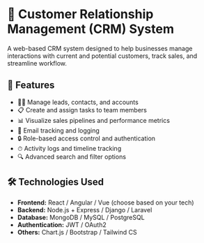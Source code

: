 # 📇 Customer Relationship Management (CRM) System

A web-based CRM system designed to help businesses manage interactions with current and potential customers, track sales, and streamline workflow.

## 🚀 Features

- 🧑‍💼 Manage leads, contacts, and accounts
- 📋 Create and assign tasks to team members
- 📊 Visualize sales pipelines and performance metrics
- 📧 Email tracking and logging
- 🔒 Role-based access control and authentication
- ⏱ Activity logs and timeline tracking
- 🔍 Advanced search and filter options

## 🛠 Technologies Used

- **Frontend:** React / Angular / Vue (choose based on your tech)
- **Backend:** Node.js + Express / Django / Laravel
- **Database:** MongoDB / MySQL / PostgreSQL
- **Authentication:** JWT / OAuth2
- **Others:** Chart.js / Bootstrap / Tailwind CS

